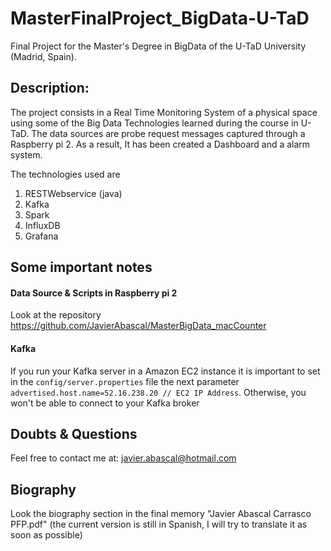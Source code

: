 # MasterFinalProject_BigData-U-TaD
Final Project for the Master's Degree in BigData of the U-TaD University (Madrid, Spain).

## Description:

The project consists in a Real Time Monitoring System of a physical space using some of the Big Data Technologies learned during the course in U-TaD. The data sources are probe request messages captured through a Raspberry pi 2. As a result, It has been created a Dashboard and a alarm system. 

The technologies used are

1. RESTWebservice (java)
2. Kafka
2. Spark
3. InfluxDB
4. Grafana




## Some important notes ##

#### Data Source & Scripts in Raspberry pi 2 ####

Look at the repository https://github.com/JavierAbascal/MasterBigData_macCounter

#### Kafka ####

If you run your Kafka server in a Amazon EC2 instance it is important to set in the `config/server.properties` file the next parameter `advertised.host.name=52.16.238.20 // EC2 IP Address`. Otherwise, you won't be able to connect to your Kafka broker

## Doubts & Questions ##

Feel free to contact me at: javier.abascal@hotmail.com 

## Biography ##

Look the biography section in the final memory "Javier Abascal Carrasco PFP.pdf" (the current version is still in Spanish, I will try to translate it as soon as possible)
